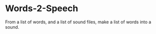 # Words-2-Speech
From a list of words, and a list of sound files, make a list of words into a sound.